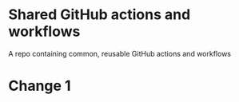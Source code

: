# Shared GitHub actions and workflows
A repo containing common, reusable GitHub actions and workflows

# Change 1
